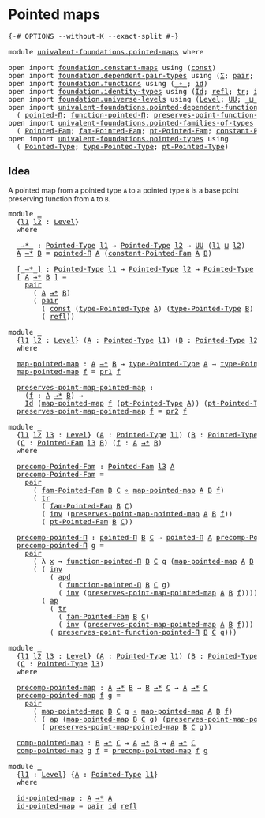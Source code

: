 # Pointed maps

<pre class="Agda"><a id="25" class="Symbol">{-#</a> <a id="29" class="Keyword">OPTIONS</a> <a id="37" class="Pragma">--without-K</a> <a id="49" class="Pragma">--exact-split</a> <a id="63" class="Symbol">#-}</a>

<a id="68" class="Keyword">module</a> <a id="75" href="univalent-foundations.pointed-maps.html" class="Module">univalent-foundations.pointed-maps</a> <a id="110" class="Keyword">where</a>

<a id="117" class="Keyword">open</a> <a id="122" class="Keyword">import</a> <a id="129" href="foundation.constant-maps.html" class="Module">foundation.constant-maps</a> <a id="154" class="Keyword">using</a> <a id="160" class="Symbol">(</a><a id="161" href="foundation-core.constant-maps.html#203" class="Function">const</a><a id="166" class="Symbol">)</a>
<a id="168" class="Keyword">open</a> <a id="173" class="Keyword">import</a> <a id="180" href="foundation.dependent-pair-types.html" class="Module">foundation.dependent-pair-types</a> <a id="212" class="Keyword">using</a> <a id="218" class="Symbol">(</a><a id="219" href="foundation-core.dependent-pair-types.html#502" class="Record">Σ</a><a id="220" class="Symbol">;</a> <a id="222" href="foundation-core.dependent-pair-types.html#575" class="InductiveConstructor">pair</a><a id="226" class="Symbol">;</a> <a id="228" href="foundation-core.dependent-pair-types.html#592" class="Field">pr1</a><a id="231" class="Symbol">;</a> <a id="233" href="foundation-core.dependent-pair-types.html#604" class="Field">pr2</a><a id="236" class="Symbol">)</a>
<a id="238" class="Keyword">open</a> <a id="243" class="Keyword">import</a> <a id="250" href="foundation.functions.html" class="Module">foundation.functions</a> <a id="271" class="Keyword">using</a> <a id="277" class="Symbol">(</a><a id="278" href="foundation-core.functions.html#407" class="Function Operator">_∘_</a><a id="281" class="Symbol">;</a> <a id="283" href="foundation-core.functions.html#309" class="Function">id</a><a id="285" class="Symbol">)</a>
<a id="287" class="Keyword">open</a> <a id="292" class="Keyword">import</a> <a id="299" href="foundation.identity-types.html" class="Module">foundation.identity-types</a> <a id="325" class="Keyword">using</a> <a id="331" class="Symbol">(</a><a id="332" href="foundation-core.identity-types.html#641" class="Datatype">Id</a><a id="334" class="Symbol">;</a> <a id="336" href="foundation-core.identity-types.html#694" class="InductiveConstructor">refl</a><a id="340" class="Symbol">;</a> <a id="342" href="foundation-core.identity-types.html#4584" class="Function">tr</a><a id="344" class="Symbol">;</a> <a id="346" href="foundation-core.identity-types.html#1552" class="Function">inv</a><a id="349" class="Symbol">;</a> <a id="351" href="foundation-core.identity-types.html#7971" class="Function">apd</a><a id="354" class="Symbol">;</a> <a id="356" href="foundation-core.identity-types.html#1239" class="Function Operator">_∙_</a><a id="359" class="Symbol">;</a> <a id="361" href="foundation-core.identity-types.html#2853" class="Function">ap</a><a id="363" class="Symbol">)</a>
<a id="365" class="Keyword">open</a> <a id="370" class="Keyword">import</a> <a id="377" href="foundation.universe-levels.html" class="Module">foundation.universe-levels</a> <a id="404" class="Keyword">using</a> <a id="410" class="Symbol">(</a><a id="411" href="Agda.Primitive.html#597" class="Postulate">Level</a><a id="416" class="Symbol">;</a> <a id="418" href="foundation-core.universe-levels.html#222" class="Primitive">UU</a><a id="420" class="Symbol">;</a> <a id="422" href="Agda.Primitive.html#810" class="Primitive Operator">_⊔_</a><a id="425" class="Symbol">)</a>
<a id="427" class="Keyword">open</a> <a id="432" class="Keyword">import</a> <a id="439" href="univalent-foundations.pointed-dependent-functions.html" class="Module">univalent-foundations.pointed-dependent-functions</a> <a id="489" class="Keyword">using</a>
  <a id="497" class="Symbol">(</a> <a id="499" href="univalent-foundations.pointed-dependent-functions.html#824" class="Function">pointed-Π</a><a id="508" class="Symbol">;</a> <a id="510" href="univalent-foundations.pointed-dependent-functions.html#988" class="Function">function-pointed-Π</a><a id="528" class="Symbol">;</a> <a id="530" href="univalent-foundations.pointed-dependent-functions.html#1109" class="Function">preserves-point-function-pointed-Π</a><a id="564" class="Symbol">)</a>
<a id="566" class="Keyword">open</a> <a id="571" class="Keyword">import</a> <a id="578" href="univalent-foundations.pointed-families-of-types.html" class="Module">univalent-foundations.pointed-families-of-types</a> <a id="626" class="Keyword">using</a>
  <a id="634" class="Symbol">(</a> <a id="636" href="univalent-foundations.pointed-families-of-types.html#689" class="Function">Pointed-Fam</a><a id="647" class="Symbol">;</a> <a id="649" href="univalent-foundations.pointed-families-of-types.html#936" class="Function">fam-Pointed-Fam</a><a id="664" class="Symbol">;</a> <a id="666" href="univalent-foundations.pointed-families-of-types.html#1011" class="Function">pt-Pointed-Fam</a><a id="680" class="Symbol">;</a> <a id="682" href="univalent-foundations.pointed-families-of-types.html#1186" class="Function">constant-Pointed-Fam</a><a id="702" class="Symbol">)</a>
<a id="704" class="Keyword">open</a> <a id="709" class="Keyword">import</a> <a id="716" href="univalent-foundations.pointed-types.html" class="Module">univalent-foundations.pointed-types</a> <a id="752" class="Keyword">using</a>
  <a id="760" class="Symbol">(</a> <a id="762" href="univalent-foundations.pointed-types.html#228" class="Function">Pointed-Type</a><a id="774" class="Symbol">;</a> <a id="776" href="univalent-foundations.pointed-types.html#363" class="Function">type-Pointed-Type</a><a id="793" class="Symbol">;</a> <a id="795" href="univalent-foundations.pointed-types.html#421" class="Function">pt-Pointed-Type</a><a id="810" class="Symbol">)</a>
</pre>
## Idea

A pointed map from a pointed type `A` to a pointed type `B` is a base point preserving function from `A` to `B`.

<pre class="Agda"><a id="948" class="Keyword">module</a> <a id="955" href="univalent-foundations.pointed-maps.html#955" class="Module">_</a>
  <a id="959" class="Symbol">{</a><a id="960" href="univalent-foundations.pointed-maps.html#960" class="Bound">l1</a> <a id="963" href="univalent-foundations.pointed-maps.html#963" class="Bound">l2</a> <a id="966" class="Symbol">:</a> <a id="968" href="Agda.Primitive.html#597" class="Postulate">Level</a><a id="973" class="Symbol">}</a>
  <a id="977" class="Keyword">where</a>

  <a id="986" href="univalent-foundations.pointed-maps.html#986" class="Function Operator">_→*_</a> <a id="991" class="Symbol">:</a> <a id="993" href="univalent-foundations.pointed-types.html#228" class="Function">Pointed-Type</a> <a id="1006" href="univalent-foundations.pointed-maps.html#960" class="Bound">l1</a> <a id="1009" class="Symbol">→</a> <a id="1011" href="univalent-foundations.pointed-types.html#228" class="Function">Pointed-Type</a> <a id="1024" href="univalent-foundations.pointed-maps.html#963" class="Bound">l2</a> <a id="1027" class="Symbol">→</a> <a id="1029" href="foundation-core.universe-levels.html#222" class="Primitive">UU</a> <a id="1032" class="Symbol">(</a><a id="1033" href="univalent-foundations.pointed-maps.html#960" class="Bound">l1</a> <a id="1036" href="Agda.Primitive.html#810" class="Primitive Operator">⊔</a> <a id="1038" href="univalent-foundations.pointed-maps.html#963" class="Bound">l2</a><a id="1040" class="Symbol">)</a>
  <a id="1044" href="univalent-foundations.pointed-maps.html#1044" class="Bound">A</a> <a id="1046" href="univalent-foundations.pointed-maps.html#986" class="Function Operator">→*</a> <a id="1049" href="univalent-foundations.pointed-maps.html#1049" class="Bound">B</a> <a id="1051" class="Symbol">=</a> <a id="1053" href="univalent-foundations.pointed-dependent-functions.html#824" class="Function">pointed-Π</a> <a id="1063" href="univalent-foundations.pointed-maps.html#1044" class="Bound">A</a> <a id="1065" class="Symbol">(</a><a id="1066" href="univalent-foundations.pointed-families-of-types.html#1186" class="Function">constant-Pointed-Fam</a> <a id="1087" href="univalent-foundations.pointed-maps.html#1044" class="Bound">A</a> <a id="1089" href="univalent-foundations.pointed-maps.html#1049" class="Bound">B</a><a id="1090" class="Symbol">)</a>

  <a id="1095" href="univalent-foundations.pointed-maps.html#1095" class="Function Operator">[_→*_]</a> <a id="1102" class="Symbol">:</a> <a id="1104" href="univalent-foundations.pointed-types.html#228" class="Function">Pointed-Type</a> <a id="1117" href="univalent-foundations.pointed-maps.html#960" class="Bound">l1</a> <a id="1120" class="Symbol">→</a> <a id="1122" href="univalent-foundations.pointed-types.html#228" class="Function">Pointed-Type</a> <a id="1135" href="univalent-foundations.pointed-maps.html#963" class="Bound">l2</a> <a id="1138" class="Symbol">→</a> <a id="1140" href="univalent-foundations.pointed-types.html#228" class="Function">Pointed-Type</a> <a id="1153" class="Symbol">(</a><a id="1154" href="univalent-foundations.pointed-maps.html#960" class="Bound">l1</a> <a id="1157" href="Agda.Primitive.html#810" class="Primitive Operator">⊔</a> <a id="1159" href="univalent-foundations.pointed-maps.html#963" class="Bound">l2</a><a id="1161" class="Symbol">)</a>
  <a id="1165" href="univalent-foundations.pointed-maps.html#1095" class="Function Operator">[</a> <a id="1167" href="univalent-foundations.pointed-maps.html#1167" class="Bound">A</a> <a id="1169" href="univalent-foundations.pointed-maps.html#1095" class="Function Operator">→*</a> <a id="1172" href="univalent-foundations.pointed-maps.html#1172" class="Bound">B</a> <a id="1174" href="univalent-foundations.pointed-maps.html#1095" class="Function Operator">]</a> <a id="1176" class="Symbol">=</a>
    <a id="1182" href="foundation-core.dependent-pair-types.html#575" class="InductiveConstructor">pair</a>
      <a id="1193" class="Symbol">(</a> <a id="1195" href="univalent-foundations.pointed-maps.html#1167" class="Bound">A</a> <a id="1197" href="univalent-foundations.pointed-maps.html#986" class="Function Operator">→*</a> <a id="1200" href="univalent-foundations.pointed-maps.html#1172" class="Bound">B</a><a id="1201" class="Symbol">)</a>
      <a id="1209" class="Symbol">(</a> <a id="1211" href="foundation-core.dependent-pair-types.html#575" class="InductiveConstructor">pair</a>
        <a id="1224" class="Symbol">(</a> <a id="1226" href="foundation-core.constant-maps.html#203" class="Function">const</a> <a id="1232" class="Symbol">(</a><a id="1233" href="univalent-foundations.pointed-types.html#363" class="Function">type-Pointed-Type</a> <a id="1251" href="univalent-foundations.pointed-maps.html#1167" class="Bound">A</a><a id="1252" class="Symbol">)</a> <a id="1254" class="Symbol">(</a><a id="1255" href="univalent-foundations.pointed-types.html#363" class="Function">type-Pointed-Type</a> <a id="1273" href="univalent-foundations.pointed-maps.html#1172" class="Bound">B</a><a id="1274" class="Symbol">)</a> <a id="1276" class="Symbol">(</a><a id="1277" href="univalent-foundations.pointed-types.html#421" class="Function">pt-Pointed-Type</a> <a id="1293" href="univalent-foundations.pointed-maps.html#1172" class="Bound">B</a><a id="1294" class="Symbol">))</a>
        <a id="1305" class="Symbol">(</a> <a id="1307" href="foundation-core.identity-types.html#694" class="InductiveConstructor">refl</a><a id="1311" class="Symbol">))</a>

<a id="1315" class="Keyword">module</a> <a id="1322" href="univalent-foundations.pointed-maps.html#1322" class="Module">_</a>
  <a id="1326" class="Symbol">{</a><a id="1327" href="univalent-foundations.pointed-maps.html#1327" class="Bound">l1</a> <a id="1330" href="univalent-foundations.pointed-maps.html#1330" class="Bound">l2</a> <a id="1333" class="Symbol">:</a> <a id="1335" href="Agda.Primitive.html#597" class="Postulate">Level</a><a id="1340" class="Symbol">}</a> <a id="1342" class="Symbol">(</a><a id="1343" href="univalent-foundations.pointed-maps.html#1343" class="Bound">A</a> <a id="1345" class="Symbol">:</a> <a id="1347" href="univalent-foundations.pointed-types.html#228" class="Function">Pointed-Type</a> <a id="1360" href="univalent-foundations.pointed-maps.html#1327" class="Bound">l1</a><a id="1362" class="Symbol">)</a> <a id="1364" class="Symbol">(</a><a id="1365" href="univalent-foundations.pointed-maps.html#1365" class="Bound">B</a> <a id="1367" class="Symbol">:</a> <a id="1369" href="univalent-foundations.pointed-types.html#228" class="Function">Pointed-Type</a> <a id="1382" href="univalent-foundations.pointed-maps.html#1330" class="Bound">l2</a><a id="1384" class="Symbol">)</a>
  <a id="1388" class="Keyword">where</a>
  
  <a id="1399" href="univalent-foundations.pointed-maps.html#1399" class="Function">map-pointed-map</a> <a id="1415" class="Symbol">:</a> <a id="1417" href="univalent-foundations.pointed-maps.html#1343" class="Bound">A</a> <a id="1419" href="univalent-foundations.pointed-maps.html#986" class="Function Operator">→*</a> <a id="1422" href="univalent-foundations.pointed-maps.html#1365" class="Bound">B</a> <a id="1424" class="Symbol">→</a> <a id="1426" href="univalent-foundations.pointed-types.html#363" class="Function">type-Pointed-Type</a> <a id="1444" href="univalent-foundations.pointed-maps.html#1343" class="Bound">A</a> <a id="1446" class="Symbol">→</a> <a id="1448" href="univalent-foundations.pointed-types.html#363" class="Function">type-Pointed-Type</a> <a id="1466" href="univalent-foundations.pointed-maps.html#1365" class="Bound">B</a>
  <a id="1470" href="univalent-foundations.pointed-maps.html#1399" class="Function">map-pointed-map</a> <a id="1486" href="univalent-foundations.pointed-maps.html#1486" class="Bound">f</a> <a id="1488" class="Symbol">=</a> <a id="1490" href="foundation-core.dependent-pair-types.html#592" class="Field">pr1</a> <a id="1494" href="univalent-foundations.pointed-maps.html#1486" class="Bound">f</a>

  <a id="1499" href="univalent-foundations.pointed-maps.html#1499" class="Function">preserves-point-map-pointed-map</a> <a id="1531" class="Symbol">:</a>
    <a id="1537" class="Symbol">(</a><a id="1538" href="univalent-foundations.pointed-maps.html#1538" class="Bound">f</a> <a id="1540" class="Symbol">:</a> <a id="1542" href="univalent-foundations.pointed-maps.html#1343" class="Bound">A</a> <a id="1544" href="univalent-foundations.pointed-maps.html#986" class="Function Operator">→*</a> <a id="1547" href="univalent-foundations.pointed-maps.html#1365" class="Bound">B</a><a id="1548" class="Symbol">)</a> <a id="1550" class="Symbol">→</a>
    <a id="1556" href="foundation-core.identity-types.html#641" class="Datatype">Id</a> <a id="1559" class="Symbol">(</a><a id="1560" href="univalent-foundations.pointed-maps.html#1399" class="Function">map-pointed-map</a> <a id="1576" href="univalent-foundations.pointed-maps.html#1538" class="Bound">f</a> <a id="1578" class="Symbol">(</a><a id="1579" href="univalent-foundations.pointed-types.html#421" class="Function">pt-Pointed-Type</a> <a id="1595" href="univalent-foundations.pointed-maps.html#1343" class="Bound">A</a><a id="1596" class="Symbol">))</a> <a id="1599" class="Symbol">(</a><a id="1600" href="univalent-foundations.pointed-types.html#421" class="Function">pt-Pointed-Type</a> <a id="1616" href="univalent-foundations.pointed-maps.html#1365" class="Bound">B</a><a id="1617" class="Symbol">)</a>
  <a id="1621" href="univalent-foundations.pointed-maps.html#1499" class="Function">preserves-point-map-pointed-map</a> <a id="1653" href="univalent-foundations.pointed-maps.html#1653" class="Bound">f</a> <a id="1655" class="Symbol">=</a> <a id="1657" href="foundation-core.dependent-pair-types.html#604" class="Field">pr2</a> <a id="1661" href="univalent-foundations.pointed-maps.html#1653" class="Bound">f</a>

<a id="1664" class="Keyword">module</a> <a id="1671" href="univalent-foundations.pointed-maps.html#1671" class="Module">_</a>
  <a id="1675" class="Symbol">{</a><a id="1676" href="univalent-foundations.pointed-maps.html#1676" class="Bound">l1</a> <a id="1679" href="univalent-foundations.pointed-maps.html#1679" class="Bound">l2</a> <a id="1682" href="univalent-foundations.pointed-maps.html#1682" class="Bound">l3</a> <a id="1685" class="Symbol">:</a> <a id="1687" href="Agda.Primitive.html#597" class="Postulate">Level</a><a id="1692" class="Symbol">}</a> <a id="1694" class="Symbol">(</a><a id="1695" href="univalent-foundations.pointed-maps.html#1695" class="Bound">A</a> <a id="1697" class="Symbol">:</a> <a id="1699" href="univalent-foundations.pointed-types.html#228" class="Function">Pointed-Type</a> <a id="1712" href="univalent-foundations.pointed-maps.html#1676" class="Bound">l1</a><a id="1714" class="Symbol">)</a> <a id="1716" class="Symbol">(</a><a id="1717" href="univalent-foundations.pointed-maps.html#1717" class="Bound">B</a> <a id="1719" class="Symbol">:</a> <a id="1721" href="univalent-foundations.pointed-types.html#228" class="Function">Pointed-Type</a> <a id="1734" href="univalent-foundations.pointed-maps.html#1679" class="Bound">l2</a><a id="1736" class="Symbol">)</a>
  <a id="1740" class="Symbol">(</a><a id="1741" href="univalent-foundations.pointed-maps.html#1741" class="Bound">C</a> <a id="1743" class="Symbol">:</a> <a id="1745" href="univalent-foundations.pointed-families-of-types.html#689" class="Function">Pointed-Fam</a> <a id="1757" href="univalent-foundations.pointed-maps.html#1682" class="Bound">l3</a> <a id="1760" href="univalent-foundations.pointed-maps.html#1717" class="Bound">B</a><a id="1761" class="Symbol">)</a> <a id="1763" class="Symbol">(</a><a id="1764" href="univalent-foundations.pointed-maps.html#1764" class="Bound">f</a> <a id="1766" class="Symbol">:</a> <a id="1768" href="univalent-foundations.pointed-maps.html#1695" class="Bound">A</a> <a id="1770" href="univalent-foundations.pointed-maps.html#986" class="Function Operator">→*</a> <a id="1773" href="univalent-foundations.pointed-maps.html#1717" class="Bound">B</a><a id="1774" class="Symbol">)</a>
  <a id="1778" class="Keyword">where</a>

  <a id="1787" href="univalent-foundations.pointed-maps.html#1787" class="Function">precomp-Pointed-Fam</a> <a id="1807" class="Symbol">:</a> <a id="1809" href="univalent-foundations.pointed-families-of-types.html#689" class="Function">Pointed-Fam</a> <a id="1821" href="univalent-foundations.pointed-maps.html#1682" class="Bound">l3</a> <a id="1824" href="univalent-foundations.pointed-maps.html#1695" class="Bound">A</a>
  <a id="1828" href="univalent-foundations.pointed-maps.html#1787" class="Function">precomp-Pointed-Fam</a> <a id="1848" class="Symbol">=</a>
    <a id="1854" href="foundation-core.dependent-pair-types.html#575" class="InductiveConstructor">pair</a>
      <a id="1865" class="Symbol">(</a> <a id="1867" href="univalent-foundations.pointed-families-of-types.html#936" class="Function">fam-Pointed-Fam</a> <a id="1883" href="univalent-foundations.pointed-maps.html#1717" class="Bound">B</a> <a id="1885" href="univalent-foundations.pointed-maps.html#1741" class="Bound">C</a> <a id="1887" href="foundation-core.functions.html#407" class="Function Operator">∘</a> <a id="1889" href="univalent-foundations.pointed-maps.html#1399" class="Function">map-pointed-map</a> <a id="1905" href="univalent-foundations.pointed-maps.html#1695" class="Bound">A</a> <a id="1907" href="univalent-foundations.pointed-maps.html#1717" class="Bound">B</a> <a id="1909" href="univalent-foundations.pointed-maps.html#1764" class="Bound">f</a><a id="1910" class="Symbol">)</a>
      <a id="1918" class="Symbol">(</a> <a id="1920" href="foundation-core.identity-types.html#4584" class="Function">tr</a>
        <a id="1931" class="Symbol">(</a> <a id="1933" href="univalent-foundations.pointed-families-of-types.html#936" class="Function">fam-Pointed-Fam</a> <a id="1949" href="univalent-foundations.pointed-maps.html#1717" class="Bound">B</a> <a id="1951" href="univalent-foundations.pointed-maps.html#1741" class="Bound">C</a><a id="1952" class="Symbol">)</a>
        <a id="1962" class="Symbol">(</a> <a id="1964" href="foundation-core.identity-types.html#1552" class="Function">inv</a> <a id="1968" class="Symbol">(</a><a id="1969" href="univalent-foundations.pointed-maps.html#1499" class="Function">preserves-point-map-pointed-map</a> <a id="2001" href="univalent-foundations.pointed-maps.html#1695" class="Bound">A</a> <a id="2003" href="univalent-foundations.pointed-maps.html#1717" class="Bound">B</a> <a id="2005" href="univalent-foundations.pointed-maps.html#1764" class="Bound">f</a><a id="2006" class="Symbol">))</a>
        <a id="2017" class="Symbol">(</a> <a id="2019" href="univalent-foundations.pointed-families-of-types.html#1011" class="Function">pt-Pointed-Fam</a> <a id="2034" href="univalent-foundations.pointed-maps.html#1717" class="Bound">B</a> <a id="2036" href="univalent-foundations.pointed-maps.html#1741" class="Bound">C</a><a id="2037" class="Symbol">))</a>

  <a id="2043" href="univalent-foundations.pointed-maps.html#2043" class="Function">precomp-pointed-Π</a> <a id="2061" class="Symbol">:</a> <a id="2063" href="univalent-foundations.pointed-dependent-functions.html#824" class="Function">pointed-Π</a> <a id="2073" href="univalent-foundations.pointed-maps.html#1717" class="Bound">B</a> <a id="2075" href="univalent-foundations.pointed-maps.html#1741" class="Bound">C</a> <a id="2077" class="Symbol">→</a> <a id="2079" href="univalent-foundations.pointed-dependent-functions.html#824" class="Function">pointed-Π</a> <a id="2089" href="univalent-foundations.pointed-maps.html#1695" class="Bound">A</a> <a id="2091" href="univalent-foundations.pointed-maps.html#1787" class="Function">precomp-Pointed-Fam</a>
  <a id="2113" href="univalent-foundations.pointed-maps.html#2043" class="Function">precomp-pointed-Π</a> <a id="2131" href="univalent-foundations.pointed-maps.html#2131" class="Bound">g</a> <a id="2133" class="Symbol">=</a>
    <a id="2139" href="foundation-core.dependent-pair-types.html#575" class="InductiveConstructor">pair</a>
      <a id="2150" class="Symbol">(</a> <a id="2152" class="Symbol">λ</a> <a id="2154" href="univalent-foundations.pointed-maps.html#2154" class="Bound">x</a> <a id="2156" class="Symbol">→</a> <a id="2158" href="univalent-foundations.pointed-dependent-functions.html#988" class="Function">function-pointed-Π</a> <a id="2177" href="univalent-foundations.pointed-maps.html#1717" class="Bound">B</a> <a id="2179" href="univalent-foundations.pointed-maps.html#1741" class="Bound">C</a> <a id="2181" href="univalent-foundations.pointed-maps.html#2131" class="Bound">g</a> <a id="2183" class="Symbol">(</a><a id="2184" href="univalent-foundations.pointed-maps.html#1399" class="Function">map-pointed-map</a> <a id="2200" href="univalent-foundations.pointed-maps.html#1695" class="Bound">A</a> <a id="2202" href="univalent-foundations.pointed-maps.html#1717" class="Bound">B</a> <a id="2204" href="univalent-foundations.pointed-maps.html#1764" class="Bound">f</a> <a id="2206" href="univalent-foundations.pointed-maps.html#2154" class="Bound">x</a><a id="2207" class="Symbol">))</a>
      <a id="2216" class="Symbol">(</a> <a id="2218" class="Symbol">(</a> <a id="2220" href="foundation-core.identity-types.html#1552" class="Function">inv</a>
          <a id="2234" class="Symbol">(</a> <a id="2236" href="foundation-core.identity-types.html#7971" class="Function">apd</a>
            <a id="2252" class="Symbol">(</a> <a id="2254" href="univalent-foundations.pointed-dependent-functions.html#988" class="Function">function-pointed-Π</a> <a id="2273" href="univalent-foundations.pointed-maps.html#1717" class="Bound">B</a> <a id="2275" href="univalent-foundations.pointed-maps.html#1741" class="Bound">C</a> <a id="2277" href="univalent-foundations.pointed-maps.html#2131" class="Bound">g</a><a id="2278" class="Symbol">)</a>
            <a id="2292" class="Symbol">(</a> <a id="2294" href="foundation-core.identity-types.html#1552" class="Function">inv</a> <a id="2298" class="Symbol">(</a><a id="2299" href="univalent-foundations.pointed-maps.html#1499" class="Function">preserves-point-map-pointed-map</a> <a id="2331" href="univalent-foundations.pointed-maps.html#1695" class="Bound">A</a> <a id="2333" href="univalent-foundations.pointed-maps.html#1717" class="Bound">B</a> <a id="2335" href="univalent-foundations.pointed-maps.html#1764" class="Bound">f</a><a id="2336" class="Symbol">))))</a> <a id="2341" href="foundation-core.identity-types.html#1239" class="Function Operator">∙</a>
        <a id="2351" class="Symbol">(</a> <a id="2353" href="foundation-core.identity-types.html#2853" class="Function">ap</a>
          <a id="2366" class="Symbol">(</a> <a id="2368" href="foundation-core.identity-types.html#4584" class="Function">tr</a>
            <a id="2383" class="Symbol">(</a> <a id="2385" href="univalent-foundations.pointed-families-of-types.html#936" class="Function">fam-Pointed-Fam</a> <a id="2401" href="univalent-foundations.pointed-maps.html#1717" class="Bound">B</a> <a id="2403" href="univalent-foundations.pointed-maps.html#1741" class="Bound">C</a><a id="2404" class="Symbol">)</a>
            <a id="2418" class="Symbol">(</a> <a id="2420" href="foundation-core.identity-types.html#1552" class="Function">inv</a> <a id="2424" class="Symbol">(</a><a id="2425" href="univalent-foundations.pointed-maps.html#1499" class="Function">preserves-point-map-pointed-map</a> <a id="2457" href="univalent-foundations.pointed-maps.html#1695" class="Bound">A</a> <a id="2459" href="univalent-foundations.pointed-maps.html#1717" class="Bound">B</a> <a id="2461" href="univalent-foundations.pointed-maps.html#1764" class="Bound">f</a><a id="2462" class="Symbol">)))</a>
          <a id="2476" class="Symbol">(</a> <a id="2478" href="univalent-foundations.pointed-dependent-functions.html#1109" class="Function">preserves-point-function-pointed-Π</a> <a id="2513" href="univalent-foundations.pointed-maps.html#1717" class="Bound">B</a> <a id="2515" href="univalent-foundations.pointed-maps.html#1741" class="Bound">C</a> <a id="2517" href="univalent-foundations.pointed-maps.html#2131" class="Bound">g</a><a id="2518" class="Symbol">)))</a>

<a id="2523" class="Keyword">module</a> <a id="2530" href="univalent-foundations.pointed-maps.html#2530" class="Module">_</a>
  <a id="2534" class="Symbol">{</a><a id="2535" href="univalent-foundations.pointed-maps.html#2535" class="Bound">l1</a> <a id="2538" href="univalent-foundations.pointed-maps.html#2538" class="Bound">l2</a> <a id="2541" href="univalent-foundations.pointed-maps.html#2541" class="Bound">l3</a> <a id="2544" class="Symbol">:</a> <a id="2546" href="Agda.Primitive.html#597" class="Postulate">Level</a><a id="2551" class="Symbol">}</a> <a id="2553" class="Symbol">(</a><a id="2554" href="univalent-foundations.pointed-maps.html#2554" class="Bound">A</a> <a id="2556" class="Symbol">:</a> <a id="2558" href="univalent-foundations.pointed-types.html#228" class="Function">Pointed-Type</a> <a id="2571" href="univalent-foundations.pointed-maps.html#2535" class="Bound">l1</a><a id="2573" class="Symbol">)</a> <a id="2575" class="Symbol">(</a><a id="2576" href="univalent-foundations.pointed-maps.html#2576" class="Bound">B</a> <a id="2578" class="Symbol">:</a> <a id="2580" href="univalent-foundations.pointed-types.html#228" class="Function">Pointed-Type</a> <a id="2593" href="univalent-foundations.pointed-maps.html#2538" class="Bound">l2</a><a id="2595" class="Symbol">)</a>
  <a id="2599" class="Symbol">(</a><a id="2600" href="univalent-foundations.pointed-maps.html#2600" class="Bound">C</a> <a id="2602" class="Symbol">:</a> <a id="2604" href="univalent-foundations.pointed-types.html#228" class="Function">Pointed-Type</a> <a id="2617" href="univalent-foundations.pointed-maps.html#2541" class="Bound">l3</a><a id="2619" class="Symbol">)</a>
  <a id="2623" class="Keyword">where</a>

  <a id="2632" href="univalent-foundations.pointed-maps.html#2632" class="Function">precomp-pointed-map</a> <a id="2652" class="Symbol">:</a> <a id="2654" href="univalent-foundations.pointed-maps.html#2554" class="Bound">A</a> <a id="2656" href="univalent-foundations.pointed-maps.html#986" class="Function Operator">→*</a> <a id="2659" href="univalent-foundations.pointed-maps.html#2576" class="Bound">B</a> <a id="2661" class="Symbol">→</a> <a id="2663" href="univalent-foundations.pointed-maps.html#2576" class="Bound">B</a> <a id="2665" href="univalent-foundations.pointed-maps.html#986" class="Function Operator">→*</a> <a id="2668" href="univalent-foundations.pointed-maps.html#2600" class="Bound">C</a> <a id="2670" class="Symbol">→</a> <a id="2672" href="univalent-foundations.pointed-maps.html#2554" class="Bound">A</a> <a id="2674" href="univalent-foundations.pointed-maps.html#986" class="Function Operator">→*</a> <a id="2677" href="univalent-foundations.pointed-maps.html#2600" class="Bound">C</a>
  <a id="2681" href="univalent-foundations.pointed-maps.html#2632" class="Function">precomp-pointed-map</a> <a id="2701" href="univalent-foundations.pointed-maps.html#2701" class="Bound">f</a> <a id="2703" href="univalent-foundations.pointed-maps.html#2703" class="Bound">g</a> <a id="2705" class="Symbol">=</a>
    <a id="2711" href="foundation-core.dependent-pair-types.html#575" class="InductiveConstructor">pair</a>
      <a id="2722" class="Symbol">(</a> <a id="2724" href="univalent-foundations.pointed-maps.html#1399" class="Function">map-pointed-map</a> <a id="2740" href="univalent-foundations.pointed-maps.html#2576" class="Bound">B</a> <a id="2742" href="univalent-foundations.pointed-maps.html#2600" class="Bound">C</a> <a id="2744" href="univalent-foundations.pointed-maps.html#2703" class="Bound">g</a> <a id="2746" href="foundation-core.functions.html#407" class="Function Operator">∘</a> <a id="2748" href="univalent-foundations.pointed-maps.html#1399" class="Function">map-pointed-map</a> <a id="2764" href="univalent-foundations.pointed-maps.html#2554" class="Bound">A</a> <a id="2766" href="univalent-foundations.pointed-maps.html#2576" class="Bound">B</a> <a id="2768" href="univalent-foundations.pointed-maps.html#2701" class="Bound">f</a><a id="2769" class="Symbol">)</a>
      <a id="2777" class="Symbol">(</a> <a id="2779" class="Symbol">(</a> <a id="2781" href="foundation-core.identity-types.html#2853" class="Function">ap</a> <a id="2784" class="Symbol">(</a><a id="2785" href="univalent-foundations.pointed-maps.html#1399" class="Function">map-pointed-map</a> <a id="2801" href="univalent-foundations.pointed-maps.html#2576" class="Bound">B</a> <a id="2803" href="univalent-foundations.pointed-maps.html#2600" class="Bound">C</a> <a id="2805" href="univalent-foundations.pointed-maps.html#2703" class="Bound">g</a><a id="2806" class="Symbol">)</a> <a id="2808" class="Symbol">(</a><a id="2809" href="univalent-foundations.pointed-maps.html#1499" class="Function">preserves-point-map-pointed-map</a> <a id="2841" href="univalent-foundations.pointed-maps.html#2554" class="Bound">A</a> <a id="2843" href="univalent-foundations.pointed-maps.html#2576" class="Bound">B</a> <a id="2845" href="univalent-foundations.pointed-maps.html#2701" class="Bound">f</a><a id="2846" class="Symbol">))</a> <a id="2849" href="foundation-core.identity-types.html#1239" class="Function Operator">∙</a>
        <a id="2859" class="Symbol">(</a> <a id="2861" href="univalent-foundations.pointed-maps.html#1499" class="Function">preserves-point-map-pointed-map</a> <a id="2893" href="univalent-foundations.pointed-maps.html#2576" class="Bound">B</a> <a id="2895" href="univalent-foundations.pointed-maps.html#2600" class="Bound">C</a> <a id="2897" href="univalent-foundations.pointed-maps.html#2703" class="Bound">g</a><a id="2898" class="Symbol">))</a>

  <a id="2904" href="univalent-foundations.pointed-maps.html#2904" class="Function">comp-pointed-map</a> <a id="2921" class="Symbol">:</a> <a id="2923" href="univalent-foundations.pointed-maps.html#2576" class="Bound">B</a> <a id="2925" href="univalent-foundations.pointed-maps.html#986" class="Function Operator">→*</a> <a id="2928" href="univalent-foundations.pointed-maps.html#2600" class="Bound">C</a> <a id="2930" class="Symbol">→</a> <a id="2932" href="univalent-foundations.pointed-maps.html#2554" class="Bound">A</a> <a id="2934" href="univalent-foundations.pointed-maps.html#986" class="Function Operator">→*</a> <a id="2937" href="univalent-foundations.pointed-maps.html#2576" class="Bound">B</a> <a id="2939" class="Symbol">→</a> <a id="2941" href="univalent-foundations.pointed-maps.html#2554" class="Bound">A</a> <a id="2943" href="univalent-foundations.pointed-maps.html#986" class="Function Operator">→*</a> <a id="2946" href="univalent-foundations.pointed-maps.html#2600" class="Bound">C</a>
  <a id="2950" href="univalent-foundations.pointed-maps.html#2904" class="Function">comp-pointed-map</a> <a id="2967" href="univalent-foundations.pointed-maps.html#2967" class="Bound">g</a> <a id="2969" href="univalent-foundations.pointed-maps.html#2969" class="Bound">f</a> <a id="2971" class="Symbol">=</a> <a id="2973" href="univalent-foundations.pointed-maps.html#2632" class="Function">precomp-pointed-map</a> <a id="2993" href="univalent-foundations.pointed-maps.html#2969" class="Bound">f</a> <a id="2995" href="univalent-foundations.pointed-maps.html#2967" class="Bound">g</a>

<a id="2998" class="Keyword">module</a> <a id="3005" href="univalent-foundations.pointed-maps.html#3005" class="Module">_</a>
  <a id="3009" class="Symbol">{</a><a id="3010" href="univalent-foundations.pointed-maps.html#3010" class="Bound">l1</a> <a id="3013" class="Symbol">:</a> <a id="3015" href="Agda.Primitive.html#597" class="Postulate">Level</a><a id="3020" class="Symbol">}</a> <a id="3022" class="Symbol">{</a><a id="3023" href="univalent-foundations.pointed-maps.html#3023" class="Bound">A</a> <a id="3025" class="Symbol">:</a> <a id="3027" href="univalent-foundations.pointed-types.html#228" class="Function">Pointed-Type</a> <a id="3040" href="univalent-foundations.pointed-maps.html#3010" class="Bound">l1</a><a id="3042" class="Symbol">}</a>
  <a id="3046" class="Keyword">where</a>

  <a id="3055" href="univalent-foundations.pointed-maps.html#3055" class="Function">id-pointed-map</a> <a id="3070" class="Symbol">:</a> <a id="3072" href="univalent-foundations.pointed-maps.html#3023" class="Bound">A</a> <a id="3074" href="univalent-foundations.pointed-maps.html#986" class="Function Operator">→*</a> <a id="3077" href="univalent-foundations.pointed-maps.html#3023" class="Bound">A</a>
  <a id="3081" href="univalent-foundations.pointed-maps.html#3055" class="Function">id-pointed-map</a> <a id="3096" class="Symbol">=</a> <a id="3098" href="foundation-core.dependent-pair-types.html#575" class="InductiveConstructor">pair</a> <a id="3103" href="foundation-core.functions.html#309" class="Function">id</a> <a id="3106" href="foundation-core.identity-types.html#694" class="InductiveConstructor">refl</a>
</pre>